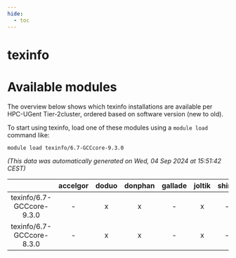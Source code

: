 ```yaml
---
hide:
  - toc
---
```


texinfo
=======

# Available modules


The overview below shows which texinfo installations are available per HPC-UGent Tier-2cluster, ordered based on software version (new to old).

To start using texinfo, load one of these modules using a `module load` command like:

```shell
module load texinfo/6.7-GCCcore-9.3.0
```

*(This data was automatically generated on Wed, 04 Sep 2024 at 15:51:42 CEST)*  

| |accelgor|doduo|donphan|gallade|joltik|shinx|skitty|
| :---: | :---: | :---: | :---: | :---: | :---: | :---: | :---: |
|texinfo/6.7-GCCcore-9.3.0|-|x|x|-|x|-|x|
|texinfo/6.7-GCCcore-8.3.0|-|x|x|-|x|-|x|
